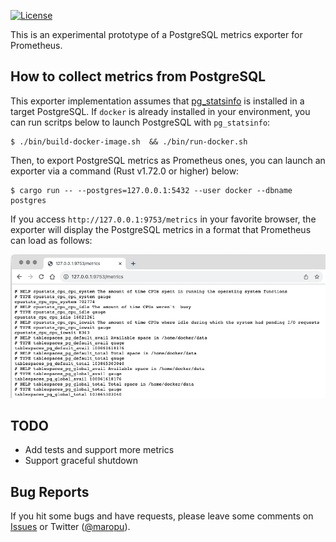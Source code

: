 [![License](http://img.shields.io/:license-Apache_v2-blue.svg)](https://github.com/maropu/pg_stats_exporter/blob/master/LICENSE)

This is an experimental prototype of a PostgreSQL metrics exporter for Prometheus.

## How to collect metrics from PostgreSQL

This exporter implementation assumes that [pg_statsinfo](https://github.com/ossc-db/pg_statsinfo/blob/main/doc/pg_statsinfo.md)
is installed in a target PostgreSQL. If `docker` is already installed in your environment, you can run scritps below
to launch PostgreSQL with `pg_statsinfo`:

```
$ ./bin/build-docker-image.sh  && ./bin/run-docker.sh
```

Then, to export PostgreSQL metrics as Prometheus ones, you can launch an exporter via a command (Rust v1.72.0 or higher) below:

```
$ cargo run -- --postgres=127.0.0.1:5432 --user docker --dbname postgres
```

If you access `http://127.0.0.1:9753/metrics` in your favorite browser, the exporter will display the PostgreSQL metrics
in a format that Prometheus can load as follows:

<p align="center"><img src="resources/pg_stats_exporter.png" width="800px"></p>

## TODO

 - Add tests and support more metrics
 - Support graceful shutdown

## Bug Reports

If you hit some bugs and have requests, please leave some comments on [Issues](https://github.com/maropu/pg_stats_exporter/issues)
or Twitter ([@maropu](http://twitter.com/#!/maropu)).

